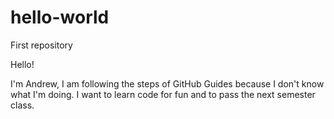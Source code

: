 # hello-world
First repository
 
 Hello!
 
 I'm Andrew, I am following the steps of GitHub Guides because I don't know what I'm doing.
 I want to learn code for fun and to pass the next semester class.

